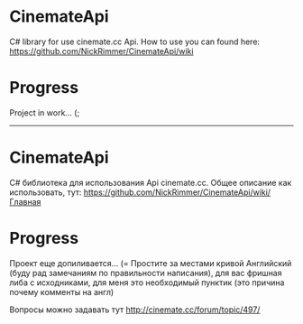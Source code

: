 # CinemateApi
C# library for use cinemate.cc Api. How to use you can found here: https://github.com/NickRimmer/CinemateApi/wiki

# Progress
Project in work... (;

---

# CinemateApi
C# библиотека для использования Api cinemate.cc. Общее описание как использовать, тут: https://github.com/NickRimmer/CinemateApi/wiki/Главная

# Progress
Проект еще допиливается... (=
Простите за местами кривой Английский (буду рад замечаниям по правильности написания), для вас фришная либа с исходниками, для меня это необходимый пунктик (это причина почему комменты на англ)

Вопросы можно задавать тут http://cinemate.cc/forum/topic/497/
